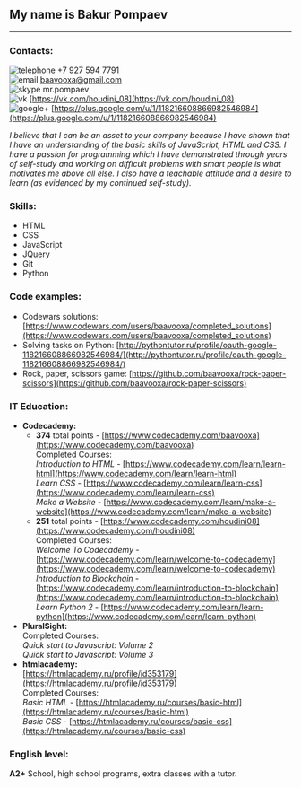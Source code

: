 ## My name is Bakur Pompaev 
___
### Contacts:  
![telephone](https://img.icons8.com/metro/20/000000/phone.png) +7 927 594 7791  
![email](https://img.icons8.com/dusk/20/000000/gmail.png) baavooxa@gmail.com  
![skype](https://img.icons8.com/color/20/000000/skype.png) mr.pompaev  
![vk](https://img.icons8.com/color/20/000000/vk-com.png) [https://vk.com/houdini_08](https://vk.com/houdini_08)  
![google+](https://img.icons8.com/color/20/000000/google-plus.png) [https://plus.google.com/u/1/118216608866982546984](https://plus.google.com/u/1/118216608866982546984)  

*I believe that I can be an asset to your company because I have shown that I have an understanding of the basic skills of JavaScript, HTML and CSS. I have a passion for programming which I have demonstrated through years of self-study and working on difficult problems with smart people is what motivates me above all else. I also have a teachable attitude and a desire to learn (as evidenced by my continued self-study).*    

### Skills:  
  * HTML  
  * CSS  
  * JavaScript  
  * JQuery
  * Git  
  * Python  
  
### Code examples:  
  * Codewars solutions: [https://www.codewars.com/users/baavooxa/completed_solutions](https://www.codewars.com/users/baavooxa/completed_solutions)  
  * Solving tasks on Python: [http://pythontutor.ru/profile/oauth-google-118216608866982546984/](http://pythontutor.ru/profile/oauth-google-118216608866982546984/)  
  * Rock, paper, scissors game: [https://github.com/baavooxa/rock-paper-scissors](https://github.com/baavooxa/rock-paper-scissors)  
  
### IT Education:  
* **Codecademy:**  
  - **374** total points - [https://www.codecademy.com/baavooxa](https://www.codecademy.com/baavooxa)  
  Completed Courses:  
  *Introduction to HTML* - [https://www.codecademy.com/learn/learn-html](https://www.codecademy.com/learn/learn-html)  
  *Learn CSS* - [https://www.codecademy.com/learn/learn-css](https://www.codecademy.com/learn/learn-css)  
  *Make a Website* - [https://www.codecademy.com/learn/make-a-website](https://www.codecademy.com/learn/make-a-website) 
  - **251** total points - [https://www.codecademy.com/houdini08](https://www.codecademy.com/houdini08)  
  Completed Courses:  
  *Welcome To Codecademy* - [https://www.codecademy.com/learn/welcome-to-codecademy](https://www.codecademy.com/learn/welcome-to-codecademy)  
  *Introduction to Blockchain* - [https://www.codecademy.com/learn/introduction-to-blockchain](https://www.codecademy.com/learn/introduction-to-blockchain)  
  *Learn Python 2* - [https://www.codecademy.com/learn/learn-python](https://www.codecademy.com/learn/learn-python)   
* **PluralSight:**  
  Completed Courses:  
  *Quick start to Javascript: Volume 2*  
  *Quick start to Javascript: Volume 3*  
* **htmlacademy:**  
  [https://htmlacademy.ru/profile/id353179](https://htmlacademy.ru/profile/id353179)  
  Completed Courses:  
  *Basic HTML* - [https://htmlacademy.ru/courses/basic-html](https://htmlacademy.ru/courses/basic-html)  
  *Basic CSS* - [https://htmlacademy.ru/courses/basic-css](https://htmlacademy.ru/courses/basic-css)  
  
### English level:  
**A2+** School, high school programs, extra classes with a tutor.